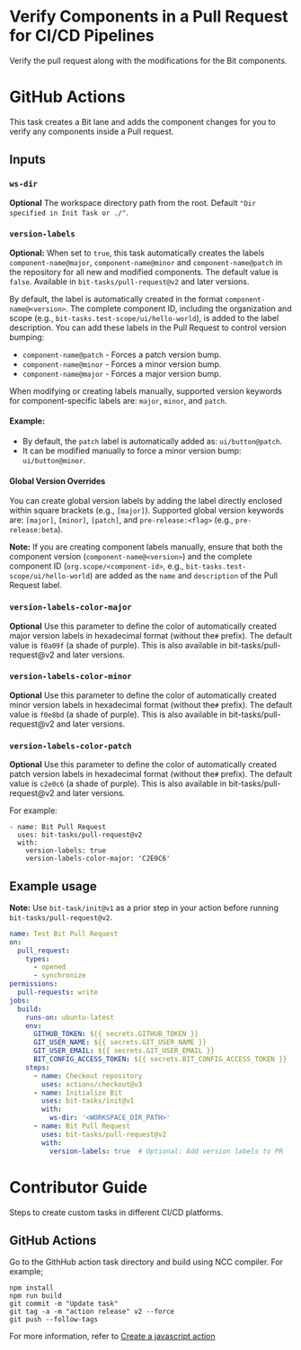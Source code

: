 # Verify Components in a Pull Request for CI/CD Pipelines
Verify the pull request along with the modifications for the Bit components.

# GitHub Actions

This task creates a Bit lane and adds the component changes for you to verify any components inside a Pull request.

## Inputs

### `ws-dir`

**Optional** The workspace directory path from the root. Default `"Dir specified in Init Task or ./"`.

### `version-labels`

**Optional:** When set to `true`, this task automatically creates the labels `component-name@major`, `component-name@minor` and `component-name@patch` in the repository for all new and modified components. The default value is `false`. Available in `bit-tasks/pull-request@v2` and later versions.

By default, the label is automatically created in the format `component-name@<version>`. The complete component ID, including the organization and scope (e.g., `bit-tasks.test-scope/ui/hello-world`), is added to the label description. You can add these labels in the Pull Request to control version bumping:

- `component-name@patch` - Forces a patch version bump.
- `component-name@minor` - Forces a minor version bump.
- `component-name@major` - Forces a major version bump.

When modifying or creating labels manually, supported version keywords for component-specific labels are: `major`, `minor`, and `patch`.

#### Example:
- By default, the `patch` label is automatically added as: `ui/button@patch`.
- It can be modified manually to force a minor version bump: `ui/button@minor`.

#### Global Version Overrides

You can create global version labels by adding the label directly enclosed within square brackets (e.g., `[major]`). Supported global version keywords are: `[major]`, `[minor]`, `[patch]`, and `pre-release:<flag>` (e.g., `pre-release:beta`).

**Note:** If you are creating component labels manually, ensure that both the component version (`component-name@<version>`) and the complete component ID (`org.scope/<component-id>`, e.g., `bit-tasks.test-scope/ui/hello-world`) are added as the `name` and `description` of the Pull Request label.

### `version-labels-color-major`

**Optional** Use this parameter to define the color of automatically created major version labels in hexadecimal format (without the`#` prefix). The default value is `f0a09f` (a shade of purple). This is also available in bit-tasks/pull-request@v2 and later versions.

### `version-labels-color-minor`

**Optional** Use this parameter to define the color of automatically created minor version labels in hexadecimal format (without the`#` prefix). The default value is `f0e8bd` (a shade of purple). This is also available in bit-tasks/pull-request@v2 and later versions.

### `version-labels-color-patch`

**Optional** Use this parameter to define the color of automatically created patch version labels in hexadecimal format (without the`#` prefix). The default value is `c2e0c6` (a shade of purple). This is also available in bit-tasks/pull-request@v2 and later versions.

For example:

```
- name: Bit Pull Request
  uses: bit-tasks/pull-request@v2
  with:
    version-labels: true
    version-labels-color-major: 'C2E0C6'
```

## Example usage

**Note:** Use `bit-task/init@v1` as a prior step in your action before running `bit-tasks/pull-request@v2`.

```yaml
name: Test Bit Pull Request
on:
  pull_request:
    types:
      - opened
      - synchronize
permissions:
  pull-requests: write
jobs:
  build:
    runs-on: ubuntu-latest
    env:
      GITHUB_TOKEN: ${{ secrets.GITHUB_TOKEN }}
      GIT_USER_NAME: ${{ secrets.GIT_USER_NAME }}
      GIT_USER_EMAIL: ${{ secrets.GIT_USER_EMAIL }}
      BIT_CONFIG_ACCESS_TOKEN: ${{ secrets.BIT_CONFIG_ACCESS_TOKEN }}
    steps:
      - name: Checkout repository
        uses: actions/checkout@v3
      - name: Initialize Bit
        uses: bit-tasks/init@v1
        with:
          ws-dir: '<WORKSPACE_DIR_PATH>'
      - name: Bit Pull Request
        uses: bit-tasks/pull-request@v2
        with:
          version-labels: true  # Optional: Add version labels to PR
```

# Contributor Guide

Steps to create custom tasks in different CI/CD platforms.

## GitHub Actions

Go to the GithHub action task directory and build using NCC compiler. For example;

```
npm install
npm run build
git commit -m "Update task"
git tag -a -m "action release" v2 --force
git push --follow-tags
```

For more information, refer to [Create a javascript action](https://docs.github.com/en/actions/creating-actions/creating-a-javascript-action)
